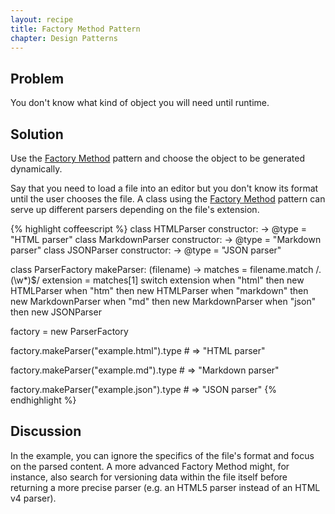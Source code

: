 ```yaml
---
layout: recipe
title: Factory Method Pattern
chapter: Design Patterns
---
```

## Problem

You don't know what kind of object you will need until runtime.

## Solution

Use the [Factory Method](http://en.wikipedia.org/wiki/Factory_method_pattern) pattern and choose the object to be generated dynamically.

Say that you need to load a file into an editor but you don't know its format until the user chooses the file.  A class using the [Factory Method](http://en.wikipedia.org/wiki/Factory_method_pattern) pattern can serve up different parsers depending on the file's extension.

{% highlight coffeescript %}
class HTMLParser
	constructor: ->
		@type = "HTML parser"
class MarkdownParser
	constructor: ->
		@type = "Markdown parser"
class JSONParser
	constructor: ->
		@type = "JSON parser"

class ParserFactory
	makeParser: (filename) ->
		matches = filename.match /\.(\w*)$/
		extension = matches[1]
		switch extension
			when "html" then new HTMLParser
			when "htm" then new HTMLParser
			when "markdown" then new MarkdownParser
			when "md" then new MarkdownParser
			when "json" then new JSONParser

factory = new ParserFactory

factory.makeParser("example.html").type # => "HTML parser"

factory.makeParser("example.md").type # => "Markdown parser"

factory.makeParser("example.json").type # => "JSON parser"
{% endhighlight %}

## Discussion

In the example, you can ignore the specifics of the file's format and focus on the parsed content.  A more advanced Factory Method might, for instance, also search for versioning data within the file itself before returning a more precise parser (e.g. an HTML5 parser instead of an HTML v4 parser).
